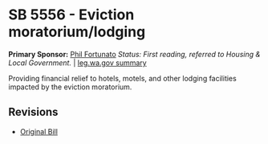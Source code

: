 # SB 5556 - Eviction moratorium/lodging
**Primary Sponsor:** [Phil Fortunato](/person/leg/phil.fortunato.md)
*Status: First reading, referred to Housing & Local Government.* | [leg.wa.gov summary](https://app.leg.wa.gov/billsummary?BillNumber=5556&Year=2021)

Providing financial relief to hotels, motels, and other lodging facilities impacted by the eviction moratorium.

## Revisions
* [Original Bill](1/)